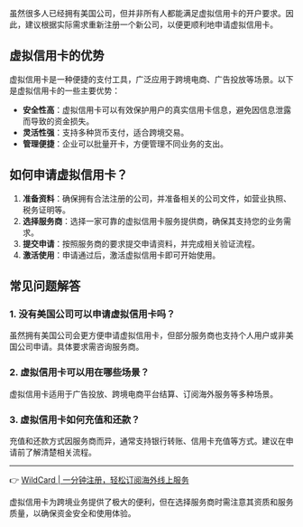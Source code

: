 虽然很多人已经拥有美国公司，但并非所有人都能满足虚拟信用卡的开户要求。因此，建议根据实际需求重新注册一个新公司，以便更顺利地申请虚拟信用卡。

## 虚拟信用卡的优势

虚拟信用卡是一种便捷的支付工具，广泛应用于跨境电商、广告投放等场景。以下是虚拟信用卡的一些主要优势：

- **安全性高**：虚拟信用卡可以有效保护用户的真实信用卡信息，避免因信息泄露而导致的资金损失。
- **灵活性强**：支持多种货币支付，适合跨境交易。
- **管理便捷**：企业可以批量开卡，方便管理不同业务的支出。

## 如何申请虚拟信用卡？

1. **准备资料**：确保拥有合法注册的公司，并准备相关的公司文件，如营业执照、税务证明等。
2. **选择服务商**：选择一家可靠的虚拟信用卡服务提供商，确保其支持您的业务需求。
3. **提交申请**：按照服务商的要求提交申请资料，并完成相关验证流程。
4. **激活使用**：申请通过后，激活虚拟信用卡即可开始使用。

## 常见问题解答

### 1. 没有美国公司可以申请虚拟信用卡吗？
虽然拥有美国公司会更方便申请虚拟信用卡，但部分服务商也支持个人用户或非美国公司申请。具体要求需咨询服务商。

### 2. 虚拟信用卡可以用在哪些场景？
虚拟信用卡适用于广告投放、跨境电商平台结算、订阅海外服务等多种场景。

### 3. 虚拟信用卡如何充值和还款？
充值和还款方式因服务商而异，通常支持银行转账、信用卡充值等方式。建议在申请前了解清楚相关流程。

---

👉 [WildCard | 一分钟注册，轻松订阅海外线上服务](https://bit.ly/bewildcard)

虚拟信用卡为跨境业务提供了极大的便利，但在选择服务商时需注意其资质和服务质量，以确保资金安全和使用体验。